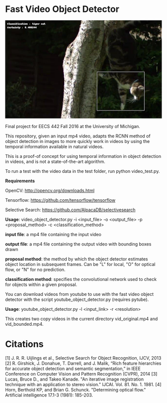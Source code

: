 # Fast Video Object Detector

![Alt text](cat_demo.png?raw=true "A frame detected by the algorithm")

Final project for EECS 442 Fall 2016 at the University of Michigan.

This repository, given an input mp4 video, adapts the RCNN method of object detection in images to more quickly work in videos by using the temporal information available in natural videos. 

This is a proof-of concept for using temporal information in object detection in videos, and is not a state-of-the-art algorithm.

To run a test with the video data in the test folder, run python video_test.py.

**Requirements**

OpenCV: http://opencv.org/downloads.html

Tensorflow: https://github.com/tensorflow/tensorflow

Selective Search: https://github.com/AlpacaDB/selectivesearch

**Usage**: video_object_detector.py -i \<input_file> -o \<output_file> -p \<proposal_method> -c \<classification_method>

**input file**: a mp4 file containing the input video

**output file**: a mp4 file containing the output video with bounding boxes drawn

**proposal method**: the method by which the object detector estimates object location in subsequent frames. Can be "L" for local, "O" for optical flow, or "N" for no prediction.

**classification method**: specifies the convolutional network used to check for objects within a given proposal.

You can download videos from youtube to use with the fast video object detector with the script youtube_object_detector.py (requires pytube).

**Usage**: youtube_object_detector.py -l \<input_link> -r \<resolution>

This creates two copy videos in the current directory vid_original.mp4 and vid_bounded.mp4.

# Citations

[1] J. R. R. Uijlings et al., Selective Search for Object Recognition, IJCV, 2013 
[2] R. Girshick, J. Donahue, T. Darrell, and J. Malik, “Rich feature hierarchies for accurate object detection and semantic segmentation,” in IEEE Conference on Computer Vision and Pattern Recognition (CVPR), 2014
[3] Lucas, Bruce D., and Takeo Kanade. "An iterative image registration technique with an application to stereo vision." IJCAI. Vol. 81. No. 1. 1981.
[4] Horn, Berthold KP, and Brian G. Schunck. "Determining optical flow." Artificial intelligence 17.1-3 (1981): 185-203.
